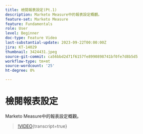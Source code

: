 ```yaml
---
title: 檢閱報表設定(Pt.1)
description: Marketo Measure中的報表設定概觀。
feature-set: Marketo Measure
feature: Fundamentals
role: User
level: Beginner
doc-type: Feature Video
last-substantial-update: 2023-09-22T00:00:00Z
jira: KT-14029
thumbnail: 3424431.jpeg
source-git-commit: ca56bbd2d71f6157fe8990898741bf0fe7d8b5d5
workflow-type: tm+mt
source-wordcount: '25'
ht-degree: 0%

---
```



# 檢閱報表設定

Marketo Measure中的報表設定概觀。

>[!VIDEO](https://video.tv.adobe.com/v/3424431/?learn=on){transcript=true}
